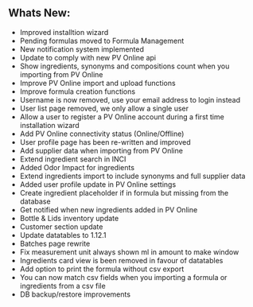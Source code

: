 Whats New:
----------------------
- Improved installtion wizard 
- Pending formulas moved to Formula Management
- New notification system implemented
- Update to comply with new PV Online api
- Show ingredients, synonyms and compositions count when you importing from PV Online
- Improve PV Online import and upload functions
- Improve formula creation functions
- Username is now removed, use your email address to login instead
- User list page removed, we only allow a single user
- Allow a user to register a PV Online account during a first time installation wizard
- Add PV Online connectivity status (Online/Offline)
- User profile page has been re-written and improved
- Add supplier data when importing from PV Online
- Extend ingredient search in INCI
- Added Odor Impact for ingredients
- Extend ingredients import to include synonyms and full supplier data
- Added user profile update in PV Online settings
- Create ingredient placeholder if in formula but missing from the database
- Get notified when new ingredients added in PV Online
- Bottle & Lids inventory update
- Customer section update
- Update datatables to 1.12.1
- Batches page rewrite
- Fix measurement unit always shown ml in amount to make window
- Ingredients card view is been removed in favour of datatables
- Add option to print the formula without csv export
- You can now match csv fields when you importing a formula or ingredients from a csv file
- DB backup/restore improvements
